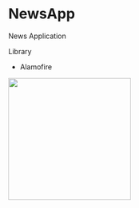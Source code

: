 # NewsApp
News Application

Library
- Alamofire

<img src="https://user-images.githubusercontent.com/114837272/215590526-533f066c-525a-4002-869f-84c9919e95e3.gif" width="245"/>
